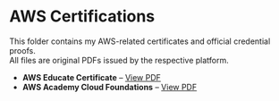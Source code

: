 # AWS Certifications

This folder contains my AWS-related certificates and official credential proofs.  
All files are original PDFs issued by the respective platform.

- **AWS Educate Certificate** – [View PDF](aws-educate-certificate.pdf)  
- **AWS Academy Cloud Foundations** – [View PDF](aws-academy-cloud-foundations.pdf)
